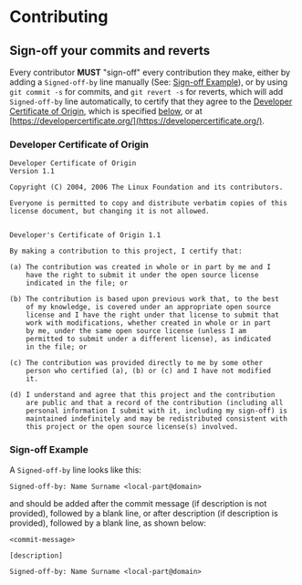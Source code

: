 # Contributing

## Sign-off your commits and reverts

Every contributor **MUST** "sign-off" every contribution they make, either by
adding a `Signed-off-by` line manually (See:
[Sign-off Example](#sign-off-example)), or by using `git commit -s` for
commits, and `git revert -s` for reverts, which will add `Signed-off-by` line
automatically, to certify that they agree to the
[Developer Certificate of Origin](https://developercertificate.org/), which is
specified [below](#developer-certificate-of-origin), or at
[https://developercertificate.org/](https://developercertificate.org/).

### Developer Certificate of Origin

```
Developer Certificate of Origin
Version 1.1

Copyright (C) 2004, 2006 The Linux Foundation and its contributors.

Everyone is permitted to copy and distribute verbatim copies of this
license document, but changing it is not allowed.


Developer's Certificate of Origin 1.1

By making a contribution to this project, I certify that:

(a) The contribution was created in whole or in part by me and I
    have the right to submit it under the open source license
    indicated in the file; or

(b) The contribution is based upon previous work that, to the best
    of my knowledge, is covered under an appropriate open source
    license and I have the right under that license to submit that
    work with modifications, whether created in whole or in part
    by me, under the same open source license (unless I am
    permitted to submit under a different license), as indicated
    in the file; or

(c) The contribution was provided directly to me by some other
    person who certified (a), (b) or (c) and I have not modified
    it.

(d) I understand and agree that this project and the contribution
    are public and that a record of the contribution (including all
    personal information I submit with it, including my sign-off) is
    maintained indefinitely and may be redistributed consistent with
    this project or the open source license(s) involved.
```

### Sign-off Example

A `Signed-off-by` line looks like this:

`Signed-off-by: Name Surname <local-part@domain>`

and should be added after the commit message (if description is not provided),
followed by a blank line, or after description (if description is provided),
followed by a blank line, as shown below:

```
<commit-message>

[description]

Signed-off-by: Name Surname <local-part@domain>
```
